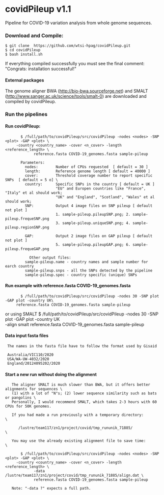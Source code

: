 # covidPileup v1.1
Pipeline for COVID-19 variation analysis from whole genome sequences.

### Download and Compile:

    $ git clone  https://github.com/wtsi-hpag/covidPileup.git 
    $ cd covidPileup 
    $ bash install.sh
		
If everything compiled successfully you must see the final comment: 
		"Congrats: installation successful!"		

#### External packages
The genome aligner BWA (http://bio-bwa.sourceforge.net) and SMALT (http://www.sanger.ac.uk/science/tools/smalt-0) are downloaded and compiled by covidPileup.

### Run the pipelines

#### Run covidPileup:
           $ /full/path/to/covidPileup/src/covidPileup -nodes <nodes> -SNP <plot> -GAP <plot> \
		 -country <country_name> -cover <n_cover> -length <reference_length> \
                 reference.fasta COVID-19_genomes.fasta sample-pileup

	       Parameters:
             nodes:        Number of CPUs requested  [ default = 30 ]
             length:       Reference genome length [ default = 40000 ]
             cover:        Threshold coverage number to report specific SNPs  [ default = 5 o] \
	         country:      Specific SNPs in the country [ default = UK ]
                           "EU" and Europen countries like "France", "Italy" et al should work;
                           "UK" and "England", "Scotland", "Wales" et al should work;
             SNP:          Output 4 image files on SNP pileup [ default not plot ]
                           1. sample-pileup.pileupSNP.png; 2. sample-pileup.frequeSNP.png
                           3. sample-pileup.uniqueSNP.png; 4. sample-pileup.regionSNP.png

             GAP:          Output 2 image files on GAP pileup [ default not plot ]
                           5. sample-pileup.pileupGAP.png; 6. sample-pileup.frequeGAP.png

               Other output files:
             sample-pileup.name - country names and sample number for earch country
             sample-pileup.snps - all the SNPs detected by the pipeline
             sample-pileup.spec - country specific (unique) SNPs 
                  
#### Run example with reference.fasta COVID-19_genomes.fasta 

           $ /full/path/to/covidPileup/src/covidPileup -nodes 30 -SNP plot -GAP plot -country UK\
		 reference.fasta COVID-19_genomes.fasta sample-pileup
	   
or using SMALT 
           $ /full/path/to/covidPileup/src/covidPileup -nodes 30 -SNP plot -GAP plot -country UK\
		 -align smalt reference.fasta COVID-19_genomes.fasta sample-pileup
	    
#### Data input fasta files 
     The names in the fasta file have to follow the format used by Gisaid

     Australia/VIC110/2020
     USA/WA-UW-4032/2020
     England/20124095202/2020
 
#### Start a new run without doing the alignment 
       The aligner SMALT is much slower than BWA, but it offers better alignments for sequences \
       (1) with a lot of "N"s; (2) lower sequence similarity such as bats or pangolins \
       Personally, I would recommend SMALT, which takes 2-3 hours with 60 CPUs for 50K genomes.

       If you had made a run previously with a temporary directory:       \ 

          /lustre/team117/zn1/project/covid/tmp_rununik_71885/            \

       You may use the already existing alignment file to save time:      \
  
           $ /full/path/to/covidPileup/src/covidPileup -nodes <nodes> -SNP <plot> -GAP <plot> \
		 -country <country_name> -cover <n_cover> -length <reference_length> \
                 -data /lustre/team117/zn1/project/covid/tmp_rununik_71885/align.dat \
                 reference.fasta COVID-19_genomes.fasta sample-pileup

       Note: "-data ?" expects a full path.

